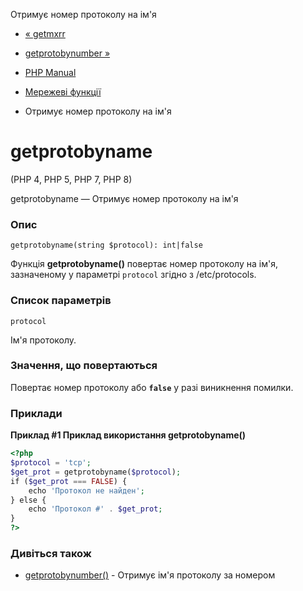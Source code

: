 Отримує номер протоколу на ім'я

-   [« getmxrr](function.getmxrr.html)
    
-   [getprotobynumber »](function.getprotobynumber.html)
    
-   [PHP Manual](index.html)
    
-   [Мережеві функції](ref.network.html)
    
-   Отримує номер протоколу на ім'я
    

# getprotobyname

(PHP 4, PHP 5, PHP 7, PHP 8)

getprotobyname — Отримує номер протоколу на ім'я

### Опис

```methodsynopsis
getprotobyname(string $protocol): int|false
```

Функція **getprotobyname()** повертає номер протоколу на ім'я, зазначеному у параметрі `protocol` згідно з /etc/protocols.

### Список параметрів

`protocol`

Ім'я протоколу.

### Значення, що повертаються

Повертає номер протоколу або **`false`** у разі виникнення помилки.

### Приклади

**Приклад #1 Приклад використання **getprotobyname()****

```php
<?php
$protocol = 'tcp';
$get_prot = getprotobyname($protocol);
if ($get_prot === FALSE) {
    echo 'Протокол не найден';
} else {
    echo 'Протокол #' . $get_prot;
}
?>
```

### Дивіться також

-   [getprotobynumber()](function.getprotobynumber.html) - Отримує ім'я протоколу за номером